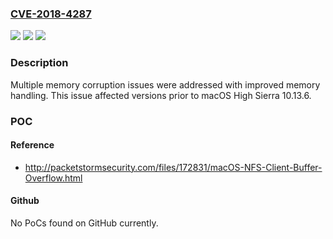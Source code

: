 ### [CVE-2018-4287](https://cve.mitre.org/cgi-bin/cvename.cgi?name=CVE-2018-4287)
![](https://img.shields.io/static/v1?label=Product&message=macOS&color=blue)
![](https://img.shields.io/static/v1?label=Version&message=Versions%20prior%20to%3A%20macOS%20High%20Sierra%2010.13.6%20&color=brightgreen)
![](https://img.shields.io/static/v1?label=Vulnerability&message=Mounting%20a%20maliciously%20crafted%20NFS%20network%20share%20may%20lead%20to%20arbitrary%20code%20execution%20with%20system%20privileges&color=brightgreen)

### Description

Multiple memory corruption issues were addressed with improved memory handling. This issue affected versions prior to macOS High Sierra 10.13.6.

### POC

#### Reference
- http://packetstormsecurity.com/files/172831/macOS-NFS-Client-Buffer-Overflow.html

#### Github
No PoCs found on GitHub currently.

